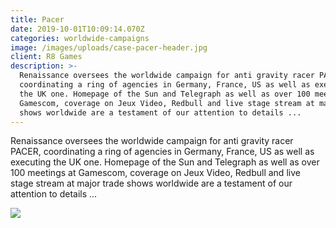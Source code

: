 ```yaml
---
title: Pacer
date: 2019-10-01T10:09:14.070Z
categories: worldwide-campaigns
image: /images/uploads/case-pacer-header.jpg
client: R8 Games
description: >-
  Renaissance oversees the worldwide campaign for anti gravity racer PACER,
  coordinating a ring of agencies in Germany, France, US as well as executing
  the UK one. Homepage of the Sun and Telegraph as well as over 100 meetings at
  Gamescom, coverage on Jeux Video, Redbull and live stage stream at major trade
  shows worldwide are a testament of our attention to details ...
---
```

Renaissance oversees the worldwide campaign for anti gravity racer PACER, coordinating a ring of agencies in Germany, France, US as well as executing the UK one. Homepage of the Sun and Telegraph as well as over 100 meetings at Gamescom, coverage on Jeux Video, Redbull and live stage stream at major trade shows worldwide are a testament of our attention to details ...

![](/images/uploads/case-pacer-img.jpg)
